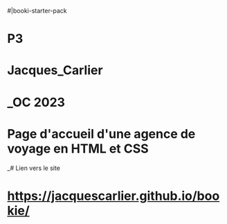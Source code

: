 #|booki-starter-pack
# P3
# Jacques_Carlier
# _OC 2023
# Page d'accueil d'une agence de voyage en HTML et CSS
_# Lien vers le site 
# https://jacquescarlier.github.io/bookie/
